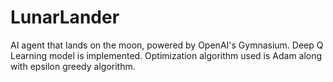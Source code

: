 # LunarLander
AI agent that lands on the moon, powered by OpenAI's Gymnasium. Deep Q Learning model is implemented. Optimization algorithm used is Adam along with epsilon greedy algorithm.
